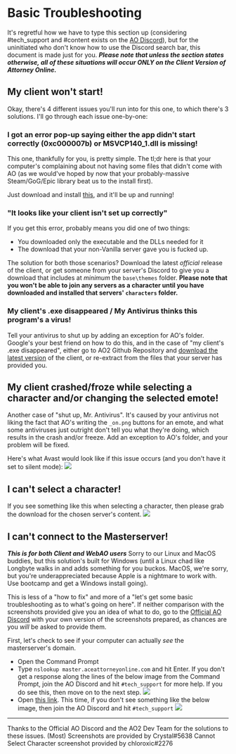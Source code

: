 # Basic Troubleshooting

It's regretful how we have to type this section up (considering #tech_support and #content exists on the [AO Discord](https://discord.gg/wWvQ3pw)), but for the uninitiated who don't know how to use the Discord search bar, this document is made just for you. ***Please note that unless the section states otherwise, all of these situations will occur ONLY on the Client Version of Attorney Online.***

## My client won't start!

Okay, there's 4 different issues you'll run into for this one, to which there's 3 solutions. I'll go through each issue one-by-one:

### I got an error pop-up saying either the app didn't start correctly (0xc000007b) or MSVCP140_1.dll is missing!

This one, thankfully for you, is pretty simple. The tl;dr here is that your computer's complaining about not having some files that didn't come with AO (as we would've hoped by now that your probably-massive Steam/GoG/Epic library beat us to the install first).

Just download and install [this](https://aka.ms/vs/16/release/vc_redist.x86.exe), and it'll be up and running!

### "It looks like your client isn't set up correctly"

If you get this error, probably means you did one of two things:

 - You downloaded only the executable and the DLLs needed for it
 - The download that your non-Vanilla server gave you is fucked up.

 The solution for both those scenarios? Download the latest *official* release of the client, or get someone from your server's Discord to give you a download that includes at *minimum* the `base\themes` folder. **Please note that you won't be able to join any servers as a character until you have downloaded and installed that servers' `characters` folder.**

### My client's .exe disappeared / My Antivirus thinks this program's a virus!

Tell your antivirus to shut up by adding an exception for AO's folder. Google's your best friend on how to do this, and in the case of "my client's .exe disappeared", either go to AO2 Github Repository and [download the latest version](https://github.com/AttorneyOnline/AO2-Client/releases/) of the client, or re-extract from the files that your server has provided you.

## My client crashed/froze while selecting a character and/or changing the selected emote!

Another case of "shut up, Mr. Antivirus". It's caused by your antivirus not liking the fact that AO's writing the `_on.png` buttons for an emote, and what some antiviruses just outright don't tell you what they're doing, which results in the crash and/or freeze. Add an exception to AO's folder, and your problem will be fixed.

Here's what Avast would look like if this issue occurs (and you don't have it set to silent mode):
![](https://puu.sh/HJxe0/aad0af8617.png)

## I can't select a character!
If you see something like this when selecting a character, then please grab the download for the chosen server's content.
![](https://cdn.discordapp.com/attachments/278576491191599104/845981134436565012/unknown.png)


## I can't connect to the Masterserver!
***This is for both Client and WebAO users***
Sorry to our Linux and MacOS buddies, but this solution's built for Windows (until a Linux chad like Longbyte walks in and adds something for you buckos. MacOS, we're sorry, but you're underappreciated because Apple is a nightmare to work with. Use bootcamp and get a Windows install going).

This is less of a "how to fix" and more of a "let's get some basic troubleshooting as to what's going on here". If neither comparison with the screenshots provided give you an idea of what to do, go to the [Official AO Discord](https://discord.gg/wWvQ3pw) with your own version of the screenshots prepared, as chances are you *will* be asked to provide them.

First, let's check to see if your computer can actually *see* the masterserver's domain.

 - Open the Command Prompt
 - Type `nslookup master.aceattorneyonline.com` and hit Enter.
 If you don't get a response along the lines of the below image from the Command Prompt, join the AO Discord and hit `#tech_support` for more help. If you do see this, then move on to the next step. 
  ![](https://cdn.discordapp.com/attachments/278576491191599104/825387567138471986/unknown.png)
 - Open [this link](http://52.47.209.216:27016/). 
This time, if you don't see something like the below image, then join the AO Discord and hit `#tech_support`
![](https://puu.sh/HJxfl/42cc1034d2.png)

---
Thanks to the Official AO Discord and the AO2 Dev Team for the solutions to these issues.
(Most) Screenshots are provided by Crystal#5638
Cannot Select Character screenshot provided by chloroxic#2276
<!--stackedit_data:
eyJoaXN0b3J5IjpbLTk2NjY0NTcwMSwtMTE5MDgyNDgwNl19
-->
